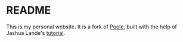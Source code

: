 # README

This is my personal website. It is a fork of [Poole](http://demo.getpoole.com), built with the help of Jashua Lande's [tutorial](http://joshualande.com/jekyll-github-pages-poole/).